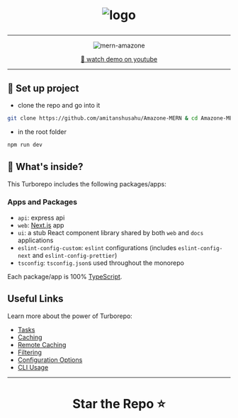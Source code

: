 <h1 align = "center"> 

![logo](https://github.com/amitanshusahu/Amazone-MERN/assets/83657737/9b954fa8-7d46-4494-8b67-24c17bb73f28)

</h1>


---

<div align="center">
  
![mern-amazone](https://github.com/amitanshusahu/Amazone-MERN/assets/83657737/68ca2597-5d94-4808-a456-60946aeb74b6)

[🔴 watch demo on youtube](https://youtu.be/5GWFVexzHY0)

</div>

---

## 📌 Set up project
- clone the repo and go into it
```bash
git clone https://github.com/amitanshusahu/Amazone-MERN & cd Amazone-MERN
```
- in the root folder
```bash
npm run dev
```

## 📌 What's inside?

This Turborepo includes the following packages/apps:

### Apps and Packages

- `api`: express api
- `web`: [Next.js](https://nextjs.org/) app
- `ui`: a stub React component library shared by both `web` and `docs` applications
- `eslint-config-custom`: `eslint` configurations (includes `eslint-config-next` and `eslint-config-prettier`)
- `tsconfig`: `tsconfig.json`s used throughout the monorepo

Each package/app is 100% [TypeScript](https://www.typescriptlang.org/).


## Useful Links

Learn more about the power of Turborepo:

- [Tasks](https://turbo.build/repo/docs/core-concepts/monorepos/running-tasks)
- [Caching](https://turbo.build/repo/docs/core-concepts/caching)
- [Remote Caching](https://turbo.build/repo/docs/core-concepts/remote-caching)
- [Filtering](https://turbo.build/repo/docs/core-concepts/monorepos/filtering)
- [Configuration Options](https://turbo.build/repo/docs/reference/configuration)
- [CLI Usage](https://turbo.build/repo/docs/reference/command-line-reference)

---

<h1 align="center"> Star the Repo ⭐ </h1>
